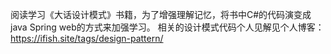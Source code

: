 阅读学习《大话设计模式》书籍，为了增强理解记忆，将书中C#的代码演变成java Spring web的方式来加强学习。
相关的设计模式代码个人见解见个人博客：https://ifish.site/tags/design-pattern/
